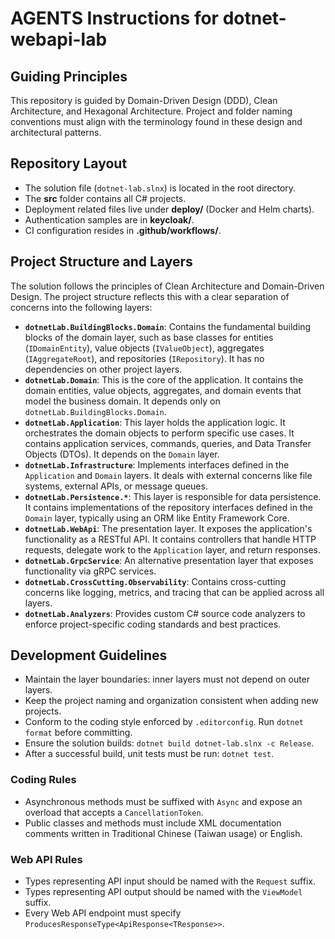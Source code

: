 # AGENTS Instructions for dotnet-webapi-lab

## Guiding Principles
This repository is guided by Domain-Driven Design (DDD), Clean Architecture, and Hexagonal Architecture. Project and folder naming conventions must align with the terminology found in these design and architectural patterns.

## Repository Layout
- The solution file (`dotnet-lab.slnx`) is located in the root directory.
- The **src** folder contains all C# projects.
- Deployment related files live under **deploy/** (Docker and Helm charts).
- Authentication samples are in **keycloak/**.
- CI configuration resides in **.github/workflows/**.

## Project Structure and Layers
The solution follows the principles of Clean Architecture and Domain-Driven Design. The project structure reflects this with a clear separation of concerns into the following layers:

- **`dotnetLab.BuildingBlocks.Domain`**: Contains the fundamental building blocks of the domain layer, such as base classes for entities (`IDomainEntity`), value objects (`IValueObject`), aggregates (`IAggregateRoot`), and repositories (`IRepository`). It has no dependencies on other project layers.
- **`dotnetLab.Domain`**: This is the core of the application. It contains the domain entities, value objects, aggregates, and domain events that model the business domain. It depends only on `dotnetLab.BuildingBlocks.Domain`.
- **`dotnetLab.Application`**: This layer holds the application logic. It orchestrates the domain objects to perform specific use cases. It contains application services, commands, queries, and Data Transfer Objects (DTOs). It depends on the `Domain` layer.
- **`dotnetLab.Infrastructure`**: Implements interfaces defined in the `Application` and `Domain` layers. It deals with external concerns like file systems, external APIs, or message queues.
- **`dotnetLab.Persistence.*`**: This layer is responsible for data persistence. It contains implementations of the repository interfaces defined in the `Domain` layer, typically using an ORM like Entity Framework Core.
- **`dotnetLab.WebApi`**: The presentation layer. It exposes the application's functionality as a RESTful API. It contains controllers that handle HTTP requests, delegate work to the `Application` layer, and return responses.
- **`dotnetLab.GrpcService`**: An alternative presentation layer that exposes functionality via gRPC services.
- **`dotnetLab.CrossCutting.Observability`**: Contains cross-cutting concerns like logging, metrics, and tracing that can be applied across all layers.
- **`dotnetLab.Analyzers`**: Provides custom C# source code analyzers to enforce project-specific coding standards and best practices.

## Development Guidelines
- Maintain the layer boundaries: inner layers must not depend on outer layers.
- Keep the project naming and organization consistent when adding new projects.
- Conform to the coding style enforced by `.editorconfig`. Run `dotnet format` before committing.
- Ensure the solution builds: `dotnet build dotnet-lab.slnx -c Release`.
- After a successful build, unit tests must be run: `dotnet test`.

### Coding Rules
- Asynchronous methods must be suffixed with `Async` and expose an overload that accepts a `CancellationToken`.
- Public classes and methods must include XML documentation comments written in Traditional Chinese (Taiwan usage) or English.

### Web API Rules
- Types representing API input should be named with the `Request` suffix.
- Types representing API output should be named with the `ViewModel` suffix.
- Every Web API endpoint must specify `ProducesResponseType<ApiResponse<TResponse>>`.
